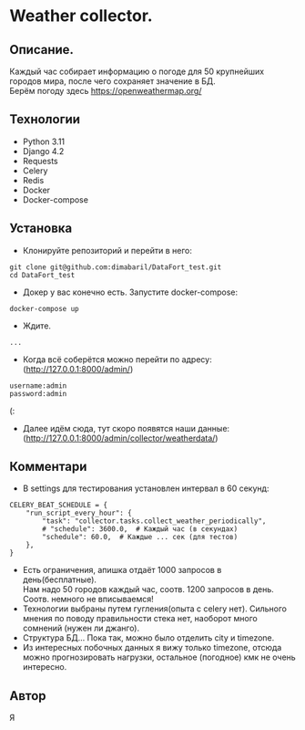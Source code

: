 # Weather collector.
## Описание.
Каждый час собирает информацию о погоде для 50 крупнейших городов мира, после чего сохраняет значение в БД.  
Берём погоду здесь https://openweathermap.org/
## Технологии
- Python 3.11
- Django 4.2
- Requests
- Сelery
- Redis
- Docker
- Docker-compose
## Установка
- Клонируйте репозиторий и перейти в него:
```
git clone git@github.com:dimabaril/DataFort_test.git
cd DataFort_test
```
- Докер у вас конечно есть. Запустите docker-compose:
```
docker-compose up
```
- Ждите.
```
...
```
- Когда всё соберётся можно перейти по адресу:
(http://127.0.0.1:8000/admin/)
```
username:admin  
password:admin  
```
(:  
- Далее идём сюда, тут скоро появятся наши данные:
(http://127.0.0.1:8000/admin/collector/weatherdata/)
## Комментари
- В settings для тестирования установлен интервал в 60 секунд:
```
CELERY_BEAT_SCHEDULE = {
    "run_script_every_hour": {
        "task": "collector.tasks.collect_weather_periodically",
        # "schedule": 3600.0,  # Каждый час (в секундах)
        "schedule": 60.0,  # Каждые ... сек (для тестов)
    },
}
```
- Есть ограничения, апишка отдаёт 1000 запросов в день(бесплатные).  
Нам надо 50 городов каждый час, соотв. 1200 запросов в день. Соотв. немного не вписываемся!
- Технологии выбраны путем гугления(опыта с celery нет). Сильного мнения по поводу правильности стека нет, наоборот много сомнений (нужен ли джанго).
- Структура БД... Пока так, можно было отделить city и timezone.
- Из интересных побочных данных я вижу только timezone, отсюда можно прогнозировать нагрузки, остальное (погодное) кмк не очень интересно.
## Автор
Я
